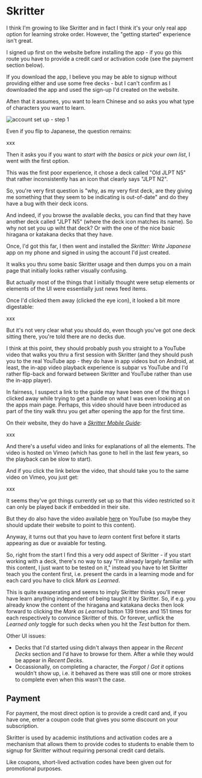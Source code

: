 Skritter
========

I think I'm growing to like Skritter and in fact I think it's your only real app option for learning stroke order. However, the "getting started" experience isn't great.

I signed up first on the website before installing the app - if you go this route you have to provide a credit card or activation code (see the payment section below).

If you download the app, I believe you may be able to signup without providing either and use some free decks - but I can't confirm as I downloaded the app and used the sign-up I'd created on the website.

Aften that it assumes, you want to learn Chinese and so asks you what type of characters you want to learn.

![account set up - step 1](images/skritter/signup-step1.png)

Even if you flip to Japanese, the question remains:

xxx

Then it asks you if you want to _start with the basics_ or _pick your own list_, I went with the first option.

This was the first poor experience, it chose a deck called "Old JLPT N5" that rather inconsistently has an icon that clearly says "JLPT N2".

So, you're very first question is "why, as my very first deck, are they giving me something that they seem to be indicating is out-of-date" and do they have a bug with their deck icons.

And indeed, if you browse the available decks, you can find that they have another deck called "JLPT N5" (where the deck icon matches its name). So why not set you up wiht that deck? Or with the one of the nice basic hiragana or katakana decks that they have.

Once, I'd got this far, I then went and installed the _Skritter: Write Japanese_ app on my phone and signed in using the account I'd just created.

It walks you thru some basic Skritter usage and then dumps you on a main page that initially looks rather visually confusing.

But actually most of the things that I initially thought were setup elements or elements of the UI were essentially just news feed items.

Once I'd clicked them away (clicked the eye icon), it looked a bit more digestable:

xxx

But it's not very clear what you should do, even though you've got one deck sitting there, you're told there are no decks due.

I think at this point, they should probably push you straight to a YouTube video that walks you thru a first session with Skritter (and they should push you to the real YouTube app - they do have in app videos but on Android, at least, the in-app video playback experience is subpar vs YouTube and I'd rather flip-back and forward between Skritter and YouTube rather than use the in-app player).

In fairness, I suspect a link to the guide may have been one of the things I clicked away while trying to get a handle on what I was even looking at on the apps main page. Perhaps, this video should have been introduced as part of the tiny walk thru you get after opening the app for the first time.

On their website, they do have a [_Skritter Mobile Guide_](https://docs.skritter.com/article/214-skritter-mobile-guide):

xxx

And there's a useful video and links for explanations of all the elements. The video is hosted on Vimeo (which has gone to hell in the last few years, so the playback can be slow to start).

And if you click the link below the video, that should take you to the same video on Vimeo, you just get:

xxx

It seems they've got things currently set up so that this video restricted so it can only be played back if embedded in their site.

But they do also have the video available [here](https://www.youtube.com/watch?app=desktop&v=gQaWYWn1HD0) on YouTube (so maybe they should update their website to point to this content).

Anyway, it turns out that you have to _learn_ content first before it starts appearing as due or avaiable for testing.

So, right from the start I find this a very odd aspect of Skritter - if you start working with a deck, there's no way to say "I'm already largely familiar with this content, I just want to be tested on it," instead you have to let Skritter teach you the content first, i.e. present the cards in a learning mode and for each card you have to click _Mark as Learned_.

This is quite exasperating and seems to imply Skritter thinks you'll never have learn anything independent of being taught it by Skritter. So, if e.g. you already know the content of the hiragana and katakana decks then look forward to clicking the _Mark as Learned_ button 139 times and 151 times for each respectively to convince Skritter of this. Or forever, unflick the _Learned only_ toggle for such decks when you hit the _Test_ button for them.

Other UI issues:

* Decks that I'd started using didn't always then appear in the _Recent Decks_ section and I'd have to browse for them. After a while they would be appear in _Recent Decks_.
* Occassionally, on completing a character, the _Forgot_ / _Got it_ options wouldn't show up, i.e. it behaved as there was still one or more strokes to complete even when this wasn't the case.

Payment
-------

For payment, the most direct option is to provide a credit card and, if you have one, enter a coupon code that gives you some discount on your subscription.

Skritter is used by academic institutions and activation codes are a mechanism that allows them to provide codes to students to enable them to signup for Skritter without requiring personal credit card details.

Like coupons, short-lived activation codes have been given out for promotional purposes.
